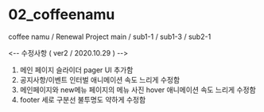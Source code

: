 # 02_coffeenamu
coffee namu / Renewal Project
main / sub1-1 / sub1-3 / sub2-1


<-- 수정사항 ( ver2 / 2020.10.29 ) -->
1. 메인 페이지 슬라이더 pager UI 추가함
2. 공지사항/이벤트 인터벌 애니메이션 속도 느리게 수정함
3. 메인페이지와 new메뉴 페이지의 메뉴 사진 hover 애니메이션 속도 느리게 수정함
4. footer 세로 구분선 불투명도 약하게 수정함
